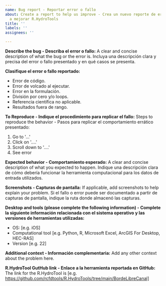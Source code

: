 ```yaml
---
name: Bug report - Reportar error o fallo
about: Create a report to help us improve - Crea un nuevo reporte de error y ayúdanos
  a mejorar R.HydroTools
title: ''
labels: ''
assignees: ''

---
```


**Describe the bug - Describa el error o fallo:**
A clear and concise description of what the bug or the error is. Incluya una descripción clara y precisa del error o fallo presentado y en qué casos se presenta.

**Clasifique el error o fallo reportado:**
 - Error de código.
 - Error de volcado al ejecutar.
 - Error en la formulación.
 - División por cero y/o loops.
 - Referencia científica no aplicable.
 - Resultados fuera de rango.


**To Reproduce - Indique el procedimiento para replicar el fallo:**
Steps to reproduce the behavior - Pasos para replicar el comportamiento errático presentado:
1. Go to '...'
2. Click on '....'
3. Scroll down to '....'
4. See error


**Expected behavior - Comportamiento esperado:**
A clear and concise description of what you expected to happen. Indique una descripción clara de cómo debería funcionar la herramienta computacional para los datos de entrada utilizados.


**Screenshots - Capturas de pantalla:**
If applicable, add screenshots to help explain your problem. Si el fallo o error puede ser documentado a partir de capturas de pantalla, indique la ruta donde almacenó las capturas.


**Desktop and tools (please complete the following information) - Complete la siguiente información relacionada con el sistema operativo y las versiones de herramientas utilizadas:**
 - OS: [e.g. iOS]
 - Computational tool [e.g. Python, R, Microsoft Excel, ArcGIS For Desktop, HEC-RAS]
 - Version [e.g. 22]


**Additional context - Información complementaria:**
Add any other context about the problem here.


**R.HydroTool GutHub link - Enlace a la herramienta reportada en GitHub:**
The link for the R.HydroTool is [e.g. https://github.com/rcfdtools/R.HydroTools/tree/main/BordeLibreCanal]
